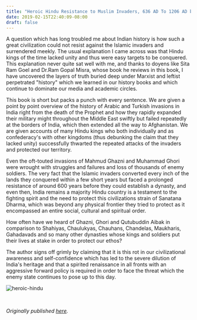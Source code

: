 ```yaml
---
title: "Heroic Hindu Resistance to Muslim Invaders, 636 AD To 1206 AD by Sita Ram Goel"
date: 2019-02-15T22:40:09-08:00
draft: false
---
```


A question which has long troubled me about Indian history is how such a great civilization could not resist against the Islamic invaders and surrendered meekly. The usual explanation I came across was that Hindu kings of the time lacked unity and thus were easy targets to be conquered. This explanation never quite sat well with me, and thanks to doyens like Sita Ram Goel and Dr.Ram Gopal Misra, whose book he reviews in this book, I have uncovered the layers of truth buried deep under Marxist and leftist perpetrated "history" which we learned in our history books and which continue to dominate our media and academic circles.

This book is short but packs a punch with every sentence. We are given a point by point overview of the history of Arabic and Turkish invasions in India right from the death of the Prophet and how they rapidly expanded their military might throughout the Middle East swiftly but failed repeatedly at the borders of India, which then extended all the way to Afghanistan. We are given accounts of many Hindu kings who both individually and as confederacy's with other kingdoms (thus debunking the claim that they lacked unity) successfully thwarted the repeated attacks of the invaders and protected our territory.

Even the oft-touted invasions of Mahmud Ghazni and Muhammad Ghori were wrought with struggles and failures and loss of thousands of enemy soldiers. The very fact that the Islamic invaders converted every inch of the lands they conquered within a few short years but faced a prolonged resistance of around 600 years before they could establish a dynasty, and even then, India remains a majority Hindu country is a testament to the fighting spirit and the need to protect this civilizations strain of Sanatana Dharma, which was beyond any physical frontier they tried to protect as it encompassed an entire social, cultural and spiritual order.

How often have we heard of Ghazni, Ghori and Qutubuddin Aibak in comparison to Shahiyas, Chaulukyas, Chauhans, Chandelas, Maukharis, Gahadavads and so many other dynasties whose kings and soldiers put their lives at stake in order to protect our ethos?

The author signs off grimly by claiming that it is this rot in our civilizational awareness and self-confidence which has led to the severe dilution of India's heritage and that a spirited renaissance in all fronts with an aggressive forward policy is required in order to face the threat which the enemy state continues to pose up to this day.

![heroic-hindu](/heroic-hindu.jpg)

&nbsp;&nbsp;

*Originally published [here](https://www.goodreads.com/review/show/2711948347).*